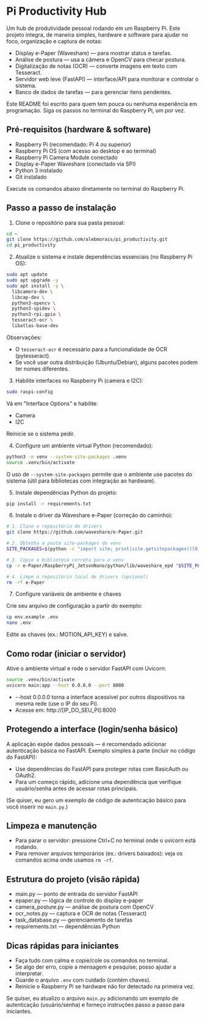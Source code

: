 # Pi Productivity Hub

Um hub de produtividade pessoal rodando em um Raspberry Pi. Este projeto integra, de maneira simples, hardware e software para ajudar no foco, organização e captura de notas:

- Display e-Paper (Waveshare) — para mostrar status e tarefas.
- Análise de postura — usa a câmera e OpenCV para checar postura.
- Digitalização de notas (OCR) — converte imagens em texto com Tesseract.
- Servidor web leve (FastAPI) — interface/API para monitorar e controlar o sistema.
- Banco de dados de tarefas — para gerenciar itens pendentes.

Este README foi escrito para quem tem pouca ou nenhuma experiência em programação. Siga os passos no terminal do Raspberry Pi, um por vez.

## Pré-requisitos (hardware & software)

- Raspberry Pi (recomendado: Pi 4 ou superior)
- Raspberry Pi OS (com acesso ao desktop e ao terminal)
- Raspberry Pi Camera Module conectado
- Display e-Paper Waveshare (conectado via SPI)
- Python 3 instalado
- Git instalado

Execute os comandos abaixo diretamente no terminal do Raspberry Pi.

## Passo a passo de instalação

1) Clone o repositório para sua pasta pessoal:

```bash
cd ~
git clone https://github.com/alebmorais/pi_productivity.git
cd pi_productivity
```

2) Atualize o sistema e instale dependências essenciais (no Raspberry Pi OS):

```bash
sudo apt update
sudo apt upgrade -y
sudo apt install -y \
  libcamera-dev \
  libcap-dev \
  python3-opencv \
  python3-spidev \
  python3-rpi.gpio \
  tesseract-ocr \
  libatlas-base-dev
```

Observações:
- O `tesseract-ocr` é necessário para a funcionalidade de OCR (pytesseract).
- Se você usar outra distribuição (Ubuntu/Debian), alguns pacotes podem ter nomes diferentes.

3) Habilite interfaces no Raspberry Pi (camera e I2C):

```bash
sudo raspi-config
```

Vá em "Interface Options" e habilite:
- Camera
- I2C

Reinicie se o sistema pedir.

4) Configure um ambiente virtual Python (recomendado):

```bash
python3 -m venv --system-site-packages .venv
source .venv/bin/activate
```

O uso de `--system-site-packages` permite que o ambiente use pacotes do sistema (útil para bibliotecas com integração ao hardware).

5) Instale dependências Python do projeto:

```bash
pip install -r requirements.txt
```

6) Instale o driver da Waveshare e-Paper (correção do caminho):

```bash
# 1. Clone o repositório de drivers
git clone https://github.com/waveshare/e-Paper.git

# 2. Obtenha a pasta site-packages do venv
SITE_PACKAGES=$(python -c "import site; print(site.getsitepackages()[0])")

# 3. Copie a biblioteca correta para o venv
cp -r e-Paper/RaspberryPi_JetsonNano/python/lib/waveshare_epd "$SITE_PACKAGES/"

# 4. Limpe o repositório local de drivers (opcional)
rm -rf e-Paper
```

7) Configure variáveis de ambiente e chaves

Crie seu arquivo de configuração a partir do exemplo:

```bash
cp env.example .env
nano .env
```

Edite as chaves (ex.: MOTION_API_KEY) e salve.

## Como rodar (iniciar o servidor)

Ative o ambiente virtual e rode o servidor FastAPI com Uvicorn:

```bash
source .venv/bin/activate
uvicorn main:app --host 0.0.0.0 --port 8000
```

- --host 0.0.0.0 torna a interface acessível por outros dispositivos na mesma rede (use o IP do seu Pi).
- Acesse em: http://[IP_DO_SEU_PI]:8000

## Protegendo a interface (login/senha básico)

A aplicação expõe dados pessoais — é recomendado adicionar autenticação básica no FastAPI. Exemplo simples à parte (incluir no código do FastAPI):

- Use dependências do FastAPI para proteger rotas com BasicAuth ou OAuth2.
- Para um começo rápido, adicione uma dependência que verifique usuário/senha antes de acessar rotas principais.

(Se quiser, eu gero um exemplo de código de autenticação básico para você inserir no `main.py`.)

## Limpeza e manutenção

- Para parar o servidor: pressione Ctrl+C no terminal onde o uvicorn está rodando.
- Para remover arquivos temporários (ex.: drivers baixados): veja os comandos acima onde usamos `rm -rf`.

## Estrutura do projeto (visão rápida)

- main.py — ponto de entrada do servidor FastAPI
- epaper.py — lógica de controle do display e-paper
- camera_posture.py — análise de postura com OpenCV
- ocr_notes.py — captura e OCR de notas (Tesseract)
- task_database.py — gerenciamento de tarefas
- requirements.txt — dependências Python

## Dicas rápidas para iniciantes

- Faça tudo com calma e copie/cole os comandos no terminal.
- Se algo der erro, copie a mensagem e pesquise; posso ajudar a interpretar.
- Guarde o arquivo `.env` com cuidado (contém chaves).
- Reinicie o Raspberry Pi se hardware não for detectado na primeira vez.

Se quiser, eu atualizo o arquivo `main.py` adicionando um exemplo de autenticação (usuário/senha) e forneço instruções passo a passo para iniciantes.
